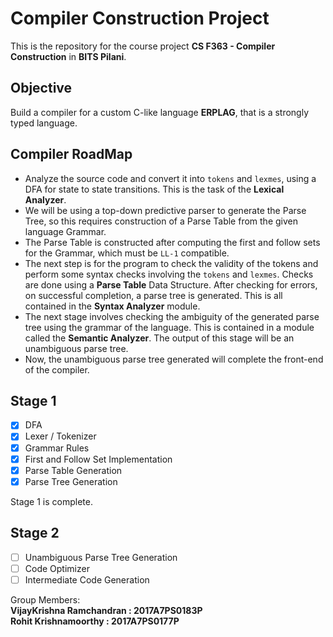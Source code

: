 # Compiler Construction Project
This is the repository for the course project **CS F363 - Compiler Construction** in **BITS Pilani**.

## Objective

Build a compiler for a custom C-like language **ERPLAG**, that is a strongly typed language.

## Compiler RoadMap
* Analyze the source code and convert it into `tokens` and `lexmes`, using a DFA for state to state transitions. This is the task of the **Lexical Analyzer**.<br/>
* We will be using a top-down predictive parser to generate the Parse Tree, so this requires construction of a Parse Table from the given language Grammar.
* The Parse Table is constructed after computing the first and follow sets for the Grammar, which must be `LL-1` compatible.
* The next step is for the program to check the validity of the tokens and perform some syntax checks involving the `tokens` and `lexmes`. Checks are done using a **Parse Table** Data Structure. After checking for errors, on successful completion, a parse tree is generated. This is all contained in the **Syntax Analyzer** module.<br/>
* The next stage involves checking the ambiguity of the generated parse tree using the grammar of the language. This is contained in a module called the **Semantic Analyzer**. The output of this stage will be an unambiguous parse tree.<br/>
* Now, the unambiguous parse tree generated will complete the front-end of the compiler.<br/>


## Stage 1
- [x] DFA
- [x] Lexer / Tokenizer
- [x] Grammar Rules
- [x] First and Follow Set Implementation
- [x] Parse Table Generation
- [x] Parse Tree Generation

Stage 1 is complete.

## Stage 2
- &#9744; Unambiguous Parse Tree Generation
- &#9744; Code Optimizer
- &#9744; Intermediate Code Generation

Group Members:<br/>
**VijayKrishna Ramchandran : 2017A7PS0183P**<br/>
**Rohit Krishnamoorthy : 2017A7PS0177P**
